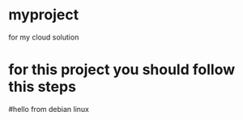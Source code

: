 # myproject
for my cloud solution 
# for this project you should follow this steps 
#hello from debian linux
